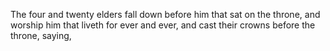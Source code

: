 The four and twenty elders fall down before him that sat on the throne, and worship him that liveth for ever and ever, and cast their crowns before the throne, saying,
